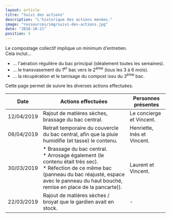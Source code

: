 ```yaml
---
layout: article
titre: "Suivi des actions"
description: "L'historique des actions menées."
image: "ressources/img/suivi-des-actions.jpg"
date: "2018-10-21"
position: 5
---
```


Le compostage collectif implique un minimum d'entretien.  
Cela inclut...

* ... l'aération régulière du bac principal (idéalement toutes les semaines).
* ... le transvasement du 1<sup>er</sup> bac vers le 2<sup>ème</sup> (tous les 3 à 6 mois).
* ... la récupération et le tamisage du compost issu du 3<sup>ème</sup> bac.

Cette page permet de suivre les diverses actions effectuées.

| Date | Actions effectuées | Personnes présentes |
| ---- | ---------------- | ------------------- |
| 12/04/2019 | Rajout de matières sèches, brassage du bac central. | Le concierge et Vincent. |
| 06/04/2019 | Retrait temporaire du couvercle du bac central, afin que la pluie humidifie (et tasse) le contenu. | Henriette, Inès et Vincent. |
| 30/03/2019 | * Brassage du bac central.<br />* Arrosage également (le contenu était très sec).<br />* Réfection de ce même bac (panneau du bac réajusté, espace avec le panneau du haut bouché, remise en place de la pancarte)). | Laurent et Vincent. |
| 22/03/2019 | Rajout de matières sèches / broyat que le gardien avait en stock. | - |
